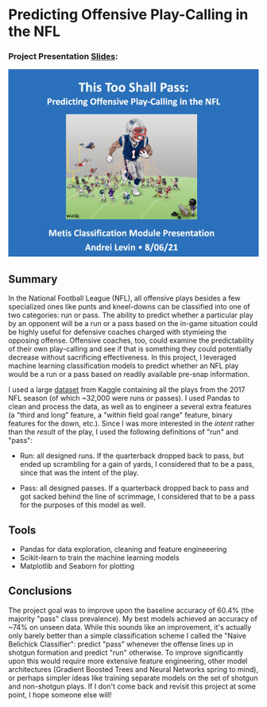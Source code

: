 # Predicting Offensive Play-Calling in the NFL

### Project Presentation [Slides](https://github.com/andreilevin/Classification_project/blob/main/AndreiPresentation.pdf): 

[![AndreiPresentation.pdf:](https://raw.githubusercontent.com/andreilevin/Classification_project/main/cover_screenshot.jpg)](https://github.com/andreilevin/Classification_project/blob/main/AndreiPresentation.pdf)

## Summary

In the National Football League (NFL), all offensive plays besides a few specialized ones like punts and kneel-downs can be classified into one of two categories: run or pass.  The ability to predict whether a particular play by an opponent will be a run or a pass based on the in-game situation could be highly useful for defensive coaches charged with stymieing the opposing offense.  Offensive coaches, too, could examine the predictability of their own play-calling and see if that is something they could potentially decrease without sacrificing effectiveness.  In this project, I leveraged machine learning classification models to predict whether an NFL play would be a run or a pass based on readily available pre-snap information.

I used a large [dataset](https://www.kaggle.com/maxhorowitz/nflplaybyplay2009to2016?select=NFL+Play+by+Play+2009-2018+%28v5%29.csv) from Kaggle containing all the plays from the 2017 NFL season (of which ~32,000 were runs or passes).  I used Pandas to clean and process the data, as well as to engineer a several extra features (a "third and long" feature, a "within field goal range" feature, binary features for the down, etc.).  Since I was more interested in the *intent* rather than the *result* of the play, I used the following definitions of "run" and "pass":

- Run: all designed runs.   If the quarterback dropped back to pass, but ended up scrambling for a gain of yards, I considered that to be a pass, since that was the intent of the play.

- Pass: all designed passes.  If a quarterback dropped back to pass and got sacked behind the line of scrimmage, I considered that to be a pass for the purposes of this model as well.

## Tools 

* Pandas for data exploration, cleaning and feature engineeering
* Scikit-learn to train the machine learning models
* Matplotlib and Seaborn for plotting 

## Conclusions

The project goal was to improve upon the baseline accuracy of 60.4% (the majority "pass" class prevalence).  My best models achieved an accuracy of ~74% on unseen data.  While this sounds like an improvement, it's actually only barely better than a simple classification scheme I called the "Naive Belichick Classifier":  predict "pass" whenever the offense lines up in shotgun formation and predict "run" otherwise.  To improve significantly upon this would require more extensive feature engineering, other model architectures (Gradient Boosted Trees and Neural Networks spring to mind), or perhaps simpler ideas like training separate models on the set of shotgun and non-shotgun plays.  If I don't come back and revisit this project at some point, I hope someone else will!

